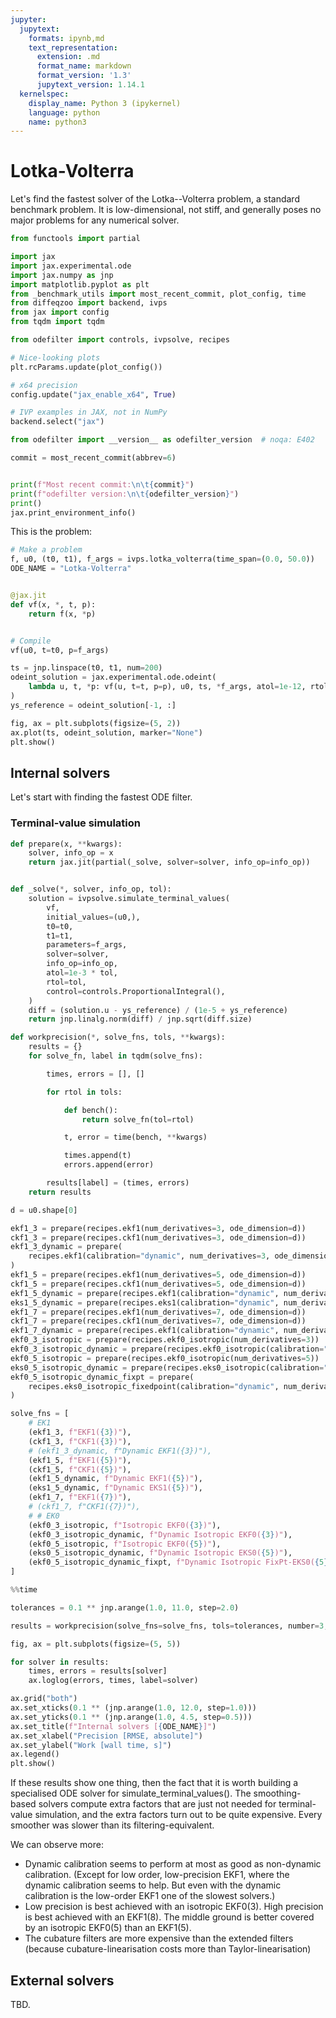 ```yaml
---
jupyter:
  jupytext:
    formats: ipynb,md
    text_representation:
      extension: .md
      format_name: markdown
      format_version: '1.3'
      jupytext_version: 1.14.1
  kernelspec:
    display_name: Python 3 (ipykernel)
    language: python
    name: python3
---
```


# Lotka-Volterra

Let's find the fastest solver of the Lotka--Volterra problem, a standard benchmark problem. It is low-dimensional, not stiff, and generally poses no major problems for any numerical solver.

```python
from functools import partial

import jax
import jax.experimental.ode
import jax.numpy as jnp
import matplotlib.pyplot as plt
from _benchmark_utils import most_recent_commit, plot_config, time
from diffeqzoo import backend, ivps
from jax import config
from tqdm import tqdm

from odefilter import controls, ivpsolve, recipes

# Nice-looking plots
plt.rcParams.update(plot_config())

# x64 precision
config.update("jax_enable_x64", True)

# IVP examples in JAX, not in NumPy
backend.select("jax")
```

```python
from odefilter import __version__ as odefilter_version  # noqa: E402

commit = most_recent_commit(abbrev=6)


print(f"Most recent commit:\n\t{commit}")
print(f"odefilter version:\n\t{odefilter_version}")
print()
jax.print_environment_info()
```

This is the problem:

```python
# Make a problem
f, u0, (t0, t1), f_args = ivps.lotka_volterra(time_span=(0.0, 50.0))
ODE_NAME = "Lotka-Volterra"


@jax.jit
def vf(x, *, t, p):
    return f(x, *p)


# Compile
vf(u0, t=t0, p=f_args)

ts = jnp.linspace(t0, t1, num=200)
odeint_solution = jax.experimental.ode.odeint(
    lambda u, t, *p: vf(u, t=t, p=p), u0, ts, *f_args, atol=1e-12, rtol=1e-12
)
ys_reference = odeint_solution[-1, :]

fig, ax = plt.subplots(figsize=(5, 2))
ax.plot(ts, odeint_solution, marker="None")
plt.show()
```

## Internal solvers
Let's start with finding the fastest ODE filter.

### Terminal-value simulation

```python
def prepare(x, **kwargs):
    solver, info_op = x
    return jax.jit(partial(_solve, solver=solver, info_op=info_op))


def _solve(*, solver, info_op, tol):
    solution = ivpsolve.simulate_terminal_values(
        vf,
        initial_values=(u0,),
        t0=t0,
        t1=t1,
        parameters=f_args,
        solver=solver,
        info_op=info_op,
        atol=1e-3 * tol,
        rtol=tol,
        control=controls.ProportionalIntegral(),
    )
    diff = (solution.u - ys_reference) / (1e-5 + ys_reference)
    return jnp.linalg.norm(diff) / jnp.sqrt(diff.size)
```

```python
def workprecision(*, solve_fns, tols, **kwargs):
    results = {}
    for solve_fn, label in tqdm(solve_fns):

        times, errors = [], []

        for rtol in tols:

            def bench():
                return solve_fn(tol=rtol)

            t, error = time(bench, **kwargs)

            times.append(t)
            errors.append(error)

        results[label] = (times, errors)
    return results
```

```python
d = u0.shape[0]

ekf1_3 = prepare(recipes.ekf1(num_derivatives=3, ode_dimension=d))
ckf1_3 = prepare(recipes.ckf1(num_derivatives=3, ode_dimension=d))
ekf1_3_dynamic = prepare(
    recipes.ekf1(calibration="dynamic", num_derivatives=3, ode_dimension=d)
)
ekf1_5 = prepare(recipes.ekf1(num_derivatives=5, ode_dimension=d))
ckf1_5 = prepare(recipes.ckf1(num_derivatives=5, ode_dimension=d))
ekf1_5_dynamic = prepare(recipes.ekf1(calibration="dynamic", num_derivatives=5, ode_dimension=d))
eks1_5_dynamic = prepare(recipes.eks1(calibration="dynamic", num_derivatives=5, ode_dimension=d))
ekf1_7 = prepare(recipes.ekf1(num_derivatives=7, ode_dimension=d))
ckf1_7 = prepare(recipes.ckf1(num_derivatives=7, ode_dimension=d))
ekf1_7_dynamic = prepare(recipes.ekf1(calibration="dynamic", num_derivatives=7, ode_dimension=d))
ekf0_3_isotropic = prepare(recipes.ekf0_isotropic(num_derivatives=3))
ekf0_3_isotropic_dynamic = prepare(recipes.ekf0_isotropic(calibration="dynamic", num_derivatives=3))
ekf0_5_isotropic = prepare(recipes.ekf0_isotropic(num_derivatives=5))
eks0_5_isotropic_dynamic = prepare(recipes.eks0_isotropic(calibration="dynamic", num_derivatives=5))
ekf0_5_isotropic_dynamic_fixpt = prepare(
    recipes.eks0_isotropic_fixedpoint(calibration="dynamic", num_derivatives=5)
)

solve_fns = [
    # EK1
    (ekf1_3, f"EKF1({3})"),
    (ckf1_3, f"CKF1({3})"),
    # (ekf1_3_dynamic, f"Dynamic EKF1({3})"),
    (ekf1_5, f"EKF1({5})"),
    (ckf1_5, f"CKF1({5})"),
    (ekf1_5_dynamic, f"Dynamic EKF1({5})"),
    (eks1_5_dynamic, f"Dynamic EKS1({5})"),
    (ekf1_7, f"EKF1({7})"),
    # (ckf1_7, f"CKF1({7})"),
    # # EK0
    (ekf0_3_isotropic, f"Isotropic EKF0({3})"),
    (ekf0_3_isotropic_dynamic, f"Dynamic Isotropic EKF0({3})"),
    (ekf0_5_isotropic, f"Isotropic EKF0({5})"),
    (eks0_5_isotropic_dynamic, f"Dynamic Isotropic EKS0({5})"),
    (ekf0_5_isotropic_dynamic_fixpt, f"Dynamic Isotropic FixPt-EKS0({5})"),
]
```

```python
%%time

tolerances = 0.1 ** jnp.arange(1.0, 11.0, step=2.0)

results = workprecision(solve_fns=solve_fns, tols=tolerances, number=3, repeat=3)
```

```python
fig, ax = plt.subplots(figsize=(5, 5))

for solver in results:
    times, errors = results[solver]
    ax.loglog(errors, times, label=solver)

ax.grid("both")
ax.set_xticks(0.1 ** (jnp.arange(1.0, 12.0, step=1.0)))
ax.set_yticks(0.1 ** (jnp.arange(1.0, 4.5, step=0.5)))
ax.set_title(f"Internal solvers [{ODE_NAME}]")
ax.set_xlabel("Precision [RMSE, absolute]")
ax.set_ylabel("Work [wall time, s]")
ax.legend()
plt.show()
```

If these results show one thing, then the fact that it is worth building a specialised ODE solver
for simulate_terminal_values(). The smoothing-based solvers compute extra factors that are just not needed for terminal-value simulation, and the extra factors turn out to be quite expensive. Every smoother was slower than its filtering-equivalent.

We can observe more:
* Dynamic calibration seems to perform at most as good as non-dynamic calibration. (Except for low order, low-precision EKF1, where the dynamic calibration seems to help. But even with the dynamic calibration is the low-order EKF1 one of the slowest solvers.)
* Low precision is best achieved with an isotropic EKF0(3). High precision is best achieved with an EKF1(8). The middle ground is better covered by an isotropic EKF0(5) than an EKF1(5).
* The cubature filters are more expensive than the extended filters (because cubature-linearisation costs more than Taylor-linearisation)



## External solvers
TBD.
